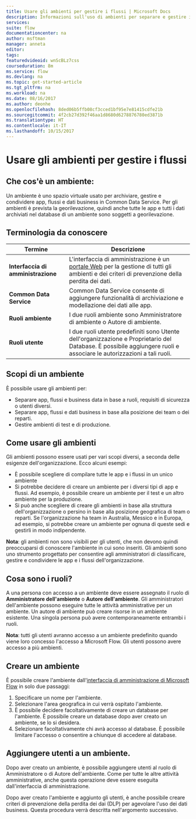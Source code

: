 ```yaml
---
title: Usare gli ambienti per gestire i flussi | Microsoft Docs
description: Informazioni sull'uso di ambienti per separare e gestire i flussi.
services: 
suite: flow
documentationcenter: na
author: msftman
manager: anneta
editor: 
tags: 
featuredvideoid: wnScBLz7css
courseduration: 8m
ms.service: flow
ms.devlang: na
ms.topic: get-started-article
ms.tgt_pltfrm: na
ms.workload: na
ms.date: 08/16/2017
ms.author: deonhe
ms.openlocfilehash: 8ded06b5ffb08cf3cced1bf95e7e81415cdfe21b
ms.sourcegitcommit: 4f2cb27d392f46aa1d8680d6278876780ed3871b
ms.translationtype: HT
ms.contentlocale: it-IT
ms.lasthandoff: 10/15/2017
---
```

# <a name="use-environments-to-manage-flows"></a>Usare gli ambienti per gestire i flussi
## <a name="what-is-an-environment"></a>Che cos'è un ambiente:
Un ambiente è uno spazio virtuale usato per archiviare, gestire e condividere app, flussi e dati business in Common Data Service. Per gli ambienti è prevista la georilevazione, quindi anche tutte le app e tutti i dati archiviati nel database di un ambiente sono soggetti a georilevazione.  

## <a name="terms-you-should-get-familiar-with"></a>Terminologia da conoscere
| **Termine** | **Descrizione** |
| --- | --- |
| **Interfaccia di amministrazione** |L'interfaccia di amministrazione è un [portale Web](https://admin.flow.microsoft.com) per la gestione di tutti gli ambienti e dei criteri di prevenzione della perdita dei dati. |
| **Common Data Service** |Common Data Service consente di aggiungere funzionalità di archiviazione e modellazione dei dati alle app. |
| **Ruoli ambiente** |I due ruoli ambiente sono Amministratore di ambiente o Autore di ambiente. |
| **Ruoli utente** |I due ruoli utente predefiniti sono Utente dell'organizzazione e Proprietario del Database. È possibile aggiungere ruoli e associare le autorizzazioni a tali ruoli. |

## <a name="purposes-for-an-environment"></a>Scopi di un ambiente
È possibile usare gli ambienti per:  

* Separare app, flussi e business data in base a ruoli, requisiti di sicurezza o utenti diversi.  
* Separare app, flussi e dati business in base alla posizione dei team o dei reparti.
* Gestire ambienti di test e di produzione.  

## <a name="how-to-use-environments"></a>Come usare gli ambienti
Gli ambienti possono essere usati per vari scopi diversi, a seconda delle esigenze dell'organizzazione. Ecco alcuni esempi:  

* È possibile scegliere di compilare tutte le app e i flussi in un unico ambiente 
* Si potrebbe decidere di creare un ambiente per i diversi tipi di app e flussi. Ad esempio, è possibile creare un ambiente per il test e un altro ambiente per la produzione.  
* Si può anche scegliere di creare gli ambienti in base alla struttura dell'organizzazione o persino in base alla posizione geografica di team o reparti. Se l'organizzazione ha team in Australia, Messico e in Europa, ad esempio, si potrebbe creare un ambiente per ognuna di queste sedi e gestirli in modo indipendente.  

**Nota**: gli ambienti non sono visibili per gli utenti, che non devono quindi preoccuparsi di conoscere l'ambiente in cui sono inseriti. Gli ambienti sono uno strumento progettato per consentire agli amministratori di classificare, gestire e condividere le app e i flussi dell'organizzazione.  

## <a name="what-are-roles"></a>Cosa sono i ruoli?
A una persona con accesso a un ambiente deve essere assegnato il ruolo di **Amministratore dell'ambiente** o **Autore dell'ambiente**. Gli amministratori dell'ambiente possono eseguire tutte le attività amministrative per un ambiente. Un autore di ambiente può creare risorse in un ambiente esistente. Una singola persona può avere contemporaneamente entrambi i ruoli.  

**Nota**: tutti gli utenti avranno accesso a un ambiente predefinito quando viene loro concesso l'accesso a Microsoft Flow. Gli utenti possono avere accesso a più ambienti.  

## <a name="create-an-environment"></a>Creare un ambiente
È possibile creare l'ambiente dall'[interfaccia di amministrazione di Microsoft Flow](https://admin.flow.microsoft.com) in solo due passaggi:  

1. Specificare un nome per l'ambiente.
2. Selezionare l'area geografica in cui verrà ospitato l'ambiente.
3. È possibile decidere facoltativamente di creare un database per l'ambiente. È possibile creare un database dopo aver creato un ambiente, se lo si desidera.
4. Selezionare facoltativamente chi avrà accesso al database. È possibile limitare l'accesso o consentire a chiunque di accedere al database. 

## <a name="add-users-to-an-environment"></a>Aggiungere utenti a un ambiente.
Dopo aver creato un ambiente, è possibile aggiungere utenti al ruolo di Amministratore o di Autore dell'ambiente. Come per tutte le altre attività amministrative, anche questa operazione deve essere eseguita dall'interfaccia di amministrazione.  

Dopo aver creato l'ambiente e aggiunto gli utenti, è anche possibile creare criteri di prevenzione della perdita dei dai (DLP) per agevolare l'uso dei dati business. Questa procedura verrà descritta nell'argomento successivo. 

